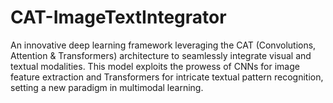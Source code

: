 # CAT-ImageTextIntegrator
An innovative deep learning framework leveraging the CAT (Convolutions, Attention &amp; Transformers) architecture to seamlessly integrate visual and textual modalities. This model exploits the prowess of CNNs for image feature extraction and Transformers for intricate textual pattern recognition, setting a new paradigm in multimodal learning.
